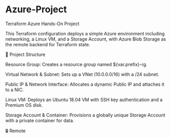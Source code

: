 # Azure-Project
Terraform Azure Hands-On Project

This Terraform configuration deploys a simple Azure environment including networking, a Linux VM, and a Storage Account, with Azure Blob Storage as the remote backend for Terraform state.

🚀 Project Structure

Resource Group: Creates a resource group named ${var.prefix}-rg.

Virtual Network & Subnet: Sets up a VNet (10.0.0.0/16) with a /24 subnet.

Public IP & Network Interface: Allocates a dynamic Public IP and attaches it to a NIC.

Linux VM: Deploys an Ubuntu 18.04 VM with SSH key authentication and a Premium OS disk.

Storage Account & Container: Provisions a globally unique Storage Account with a private container for data.

🔒 Remote
